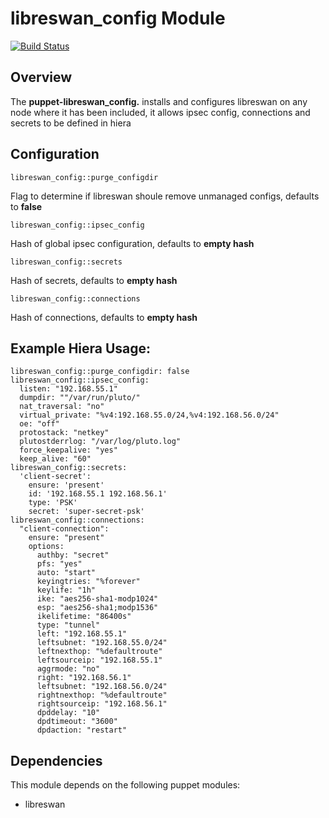 
# libreswan_config Module
[![Build Status](https://travis-ci.org/Adaptavist/puppet-libreswan_config.svg?branch=master)](https://travis-ci.org/Adaptavist/puppet-libreswan_config)

## Overview

The **puppet-libreswan_config.** installs and configures libreswan on any node where it has been included, 
it allows ipsec config, connections and secrets to be defined in hiera

## Configuration


`libreswan_config::purge_configdir`

Flag to determine if libreswan shoule remove unmanaged configs, defaults to **false**

`libreswan_config::ipsec_config`

Hash of global ipsec configuration, defaults to **empty hash**

`libreswan_config::secrets`

Hash of secrets, defaults to **empty hash**

`libreswan_config::connections`

Hash of connections, defaults to **empty hash**

## Example Hiera Usage:
 
    libreswan_config::purge_configdir: false
    libreswan_config::ipsec_config:
      listen: "192.168.55.1"
      dumpdir: ""/var/run/pluto/"
      nat_traversal: "no"
      virtual_private: "%v4:192.168.55.0/24,%v4:192.168.56.0/24"
      oe: "off"
      protostack: "netkey"
      plutostderrlog: "/var/log/pluto.log"
      force_keepalive: "yes"
      keep_alive: "60"
    libreswan_config::secrets:
      'client-secret':
        ensure: 'present'
        id: '192.168.55.1 192.168.56.1'
        type: 'PSK'
        secret: 'super-secret-psk'
    libreswan_config::connections:
      "client-connection":
        ensure: "present"
        options:
          authby: "secret"
          pfs: "yes"
          auto: "start"
          keyingtries: "%forever"
          keylife: "1h"
          ike: "aes256-sha1-modp1024"
          esp: "aes256-sha1;modp1536"
          ikelifetime: "86400s"
          type: "tunnel"
          left: "192.168.55.1"
          leftsubnet: "192.168.55.0/24"
          leftnexthop: "%defaultroute"
          leftsourceip: "192.168.55.1"
          aggrmode: "no"
          right: "192.168.56.1"
          leftsubnet: "192.168.56.0/24"
          rightnexthop: "%defaultroute"
          rightsourceip: "192.168.56.1"
          dpddelay: "10"
          dpdtimeout: "3600"
          dpdaction: "restart"



## Dependencies

This module depends on the following puppet modules:

* libreswan
